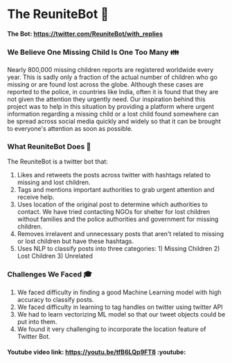
# The ReuniteBot :robot:

 #### The Bot: https://twitter.com/ReuniteBot/with_replies

### We Believe One Missing Child Is One Too Many :family:
Nearly 800,000 missing children reports are registered worldwide every year. This is sadly only a fraction of the actual number of children who go missing or are found lost across the globe. Although these cases are reported to the police, in countries like India, often it is found that they are not given the attention they urgently need. Our inspiration behind this project was to help in this situation by providing a platform where urgent information regarding a missing child or a lost child found somewhere can be spread across social media quickly and widely so that it can be brought to everyone's attention as soon as possible.

### What ReuniteBot Does :dart:
The ReuniteBot is a twitter bot that:
1) Likes and retweets the posts across twitter with hashtags related to missing and lost children.
2) Tags and mentions important authorities to grab urgent attention and receive help.
3) Uses location of the original post to determine which authorities to contact. We have tried contacting NGOs for shelter for lost children without families and the police authorities and government for missing children.
4) Removes irrelavent and unnecessary posts that aren't related to missing or lost children but have these hashtags.
5) Uses NLP to classify posts into three categories: 1) Missing Children 2) Lost Children 3) Unrelated

### Challenges We Faced :mortar_board:
1) We faced difficulty in finding a good Machine Learning model with high accuracy to classify posts.
2) We faced difficulty in learning to tag handles on twitter using twitter API
3) We had to learn vectorizing ML model so that our tweet objects could be put into them.
4) We found it very challenging to incorporate the location feature of Twitter Bot.


 
 #### Youtube video link: https://youtu.be/tfB6LQp9FT8 :youtube:
